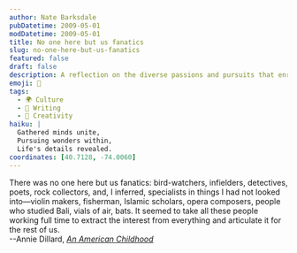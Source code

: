 ```yaml
---
author: Nate Barksdale
pubDatetime: 2009-05-01
modDatetime: 2009-05-01
title: No one here but us fanatics
slug: no-one-here-but-us-fanatics
featured: false
draft: false
description: A reflection on the diverse passions and pursuits that enrich our understanding of the world.
emoji: 🦅
tags:
  - 🌍 Culture
  - 📝 Writing
  - 🎨 Creativity
haiku: |
  Gathered minds unite,  
  Pursuing wonders within,  
  Life's details revealed.
coordinates: [40.7128, -74.0060]
---
```


There was no one here but us fanatics: bird-watchers, infielders, detectives, poets, rock collectors, and, I inferred, specialists in things I had not looked into—violin makers, fisherman, Islamic scholars, opera composers, people who studied Bali, vials of air, bats. It seemed to take all these people working full time to extract the interest from everything and articulate it for the rest of us.  
--Annie Dillard, [_An American Childhood_](https://www.google.com/search?q=%22_An%20American%20Childhood_%22%20amazon.com)
